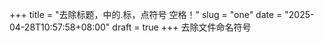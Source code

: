 +++
title = "去除标题，中的.标，点符号 空格！"
slug = "one"
date = "2025-04-28T10:57:58+08:00"
draft = true
+++ 
去除文件命名符号